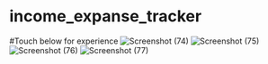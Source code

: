 # income_expanse_tracker
#Touch below for experience
![Screenshot (74)](https://user-images.githubusercontent.com/100260281/224390505-62de320d-8e72-4738-9688-156888c11b44.png)
![Screenshot (75)](https://user-images.githubusercontent.com/100260281/224390518-5a25d274-e295-42e2-9dd6-c84d8ca2690a.png)
![Screenshot (76)](https://user-images.githubusercontent.com/100260281/224390539-1a73e8d4-cdd8-4969-bee0-baa2f42f44df.png)
![Screenshot (77)](https://user-images.githubusercontent.com/100260281/224390550-cbb095f1-f7e8-4b53-bf73-f083989009ae.png)
